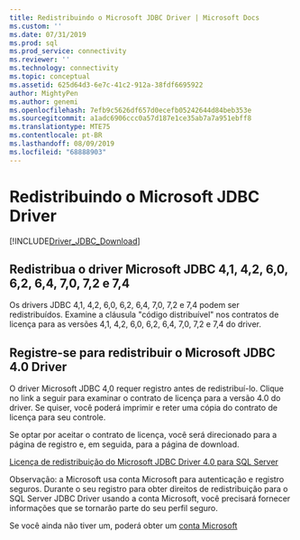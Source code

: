 ```yaml
---
title: Redistribuindo o Microsoft JDBC Driver | Microsoft Docs
ms.custom: ''
ms.date: 07/31/2019
ms.prod: sql
ms.prod_service: connectivity
ms.reviewer: ''
ms.technology: connectivity
ms.topic: conceptual
ms.assetid: 625d64d3-6e7c-41c2-912a-38fdf6695922
author: MightyPen
ms.author: genemi
ms.openlocfilehash: 7efb9c5626df657d0ecefb05242644d84beb353e
ms.sourcegitcommit: a1adc6906ccc0a57d187e1ce35ab7a7a951ebff8
ms.translationtype: MTE75
ms.contentlocale: pt-BR
ms.lasthandoff: 08/09/2019
ms.locfileid: "68888903"
---
```

# <a name="redistributing-the-microsoft-jdbc-driver"></a>Redistribuindo o Microsoft JDBC Driver
[!INCLUDE[Driver_JDBC_Download](../../includes/driver_jdbc_download.md)]

## <a name="redistribute-the-microsoft-jdbc-41-42-60-62-64-70-72-and-74-driver"></a>Redistribua o driver Microsoft JDBC 4,1, 4,2, 6,0, 6,2, 6,4, 7,0, 7,2 e 7,4
Os drivers JDBC 4,1, 4,2, 6,0, 6,2, 6,4, 7,0, 7,2 e 7,4 podem ser redistribuídos. Examine a cláusula "código distribuível" nos contratos de licença para as versões 4,1, 4,2, 6,0, 6,2, 6,4, 7,0, 7,2 e 7,4 do driver.
    
## <a name="register-to-redistribute-the-microsoft-jdbc-40-driver"></a>Registre-se para redistribuir o Microsoft JDBC 4.0 Driver  
 O driver Microsoft JDBC 4,0 requer registro antes de redistribuí-lo. Clique no link a seguir para examinar o contrato de licença para a versão 4.0 do driver.  Se quiser, você poderá imprimir e reter uma cópia do contrato de licença para seu controle.  
  
 Se optar por aceitar o contrato de licença, você será direcionado para a página de registro e, em seguida, para a página de download.  
  
 [Licença de redistribuição do Microsoft JDBC Driver 4.0 para SQL Server](https://msdn.microsoft.com/sqlserver/jj589698)  
  
 Observação: a Microsoft usa conta Microsoft para autenticação e registro seguros. Durante o seu registro para obter direitos de redistribuição para o SQL Server JDBC Driver usando a conta Microsoft, você precisará fornecer informações que se tornarão parte do seu perfil seguro.  
  
 Se você ainda não tiver um, poderá obter um [conta Microsoft](https://signup.live.com/)  
  
  
